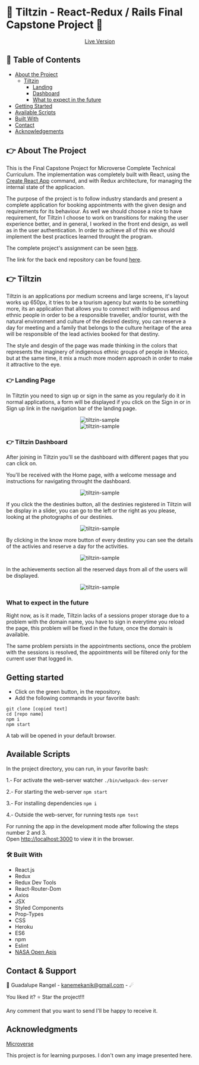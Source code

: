 # :hibiscus: Tiltzin - React-Redux / Rails Final Capstone Project :hibiscus:

[<p align="center">Live Version</p>](https://tiltzin.herokuapp.com/)

## 📝 Table of Contents

* [About the Project](#-about-the-project)
  * [Tiltzin](#-tiltzin)
    * [Landing](#-landing)
    * [Dashboard](#-dashboard)
    * [What to expect in the future](#-what-to-expect-in-the-future)
* [Getting Started](#-getting-started)
* [Available Scripts](#-available-scripts)
* [Built With](#built-with)
* [Contact](#contact)
* [Acknowledgements](#acknowledgements)

<!-- ABOUT THE PROJECT -->
## 👉 About The Project

This is the Final Capstone Project for Microverse Complete Technical Curriculum. The implementation was completely built with  React, using the [Create React App](https://github.com/facebook/create-react-app) command, and with Redux architecture, for managing the internal state of the applicacion.

The purpose of the project is to follow industry standards and present a complete application for booking appointments with the given design and requirements for its behaviour. As well we should choose a nice to have requirement, for Tiltzin I choose to work on transitions for making the user experience better, and in general, I worked in the front end design, as well as in the user authentication.
In order to achieve all of this we should implement the best practices learned throught the program.

The complete project's assignment can be seen [here](https://www.notion.so/Final-Capstone-Project-Book-an-Appointment-41ded2ee99ff4fe4becf91acb332ca26).

The link for the back end repository can be found [here](https://github.com/Luzaks/tiltzin-api).

## 👉 Tiltzin

Tiltzin is an applications por medium screens and large screens, it's layout works up 650px, it tries to be a tourism agency but wants to be something more, its an application that allows you to connect with indigenous and ethnic people in order to be a responsible traveller, and/or tourist, with the natural environment and culture of the desired destiny, you can reserve a day for meeting and a family that belongs to the culture heritage of the area will be responsible of the lead activies booked for that destiny.

The style and desgin of the page was made thinking in the colors that represents the imaginery of indigenous ethnic groups of people in Mexico, but at the same time, it mix a much more modern approach in order to make it attractive to the eye.

### 👉 Landing Page

In Tiltztin you need to sign up or sign in the same as you regularly do it in normal applications, a form will be displayed if you click on the Sign in or in Sign up link in the navigation bar of the landing page.

    
<div align="center"><img src="./src/assets/imgs/tiltzin_loggin.png" alt="tiltzin-sample"></div>

<div align="center"><img src="./src/assets/imgs/tiltzin_singup.png" alt="tiltzin-sample"></div>


### 👉 Tiltzin Dashboard

After joining in Tiltzin you'll se the dashboard with different pages that you can click on.

You'll be received with the Home page, with a welcome message and instructions for navigating throught the dashboard.


<div align="center"><img src="./src/assets/imgs/tiltzin_home.png" alt="tiltzin-sample"></div>


If you click the the destinies button, all the destinies registered in Tiltzin will be display in a slider, you can go to the left or the right as you please, looking at the photographs of our destinies.


<div align="center"><img src="./src/assets/imgs/tiltzin_destinies.png" alt="tiltzin-sample"></div>


By clicking in the know more button of every destiny you can see the details of the activies and reserve a day for the activities.


<div align="center"><img src="./src/assets/imgs/tiltzin_details.png" alt="tiltzin-sample"></div>


In the achievements section all the reserved days from all of the users will be displayed.


<div align="center"><img src="./src/assets/imgs/tiltzin_appointment.png" alt="tiltzin-sample"></div>


### What to expect in the future

Right now, as is it made, Tiltzin lacks of a sessions proper storage due to a problem with the domain name, you have to sign in everytime you reload the page, this problem will be fixed in the future, once the domain is available.

The same problem persists in the appointments sections, once the problem with the sessions is resolved, the appointments will be filtered only for the current user that logged in.

## Getting started

*   Click on the green button, in the repository. 
*   Add the following commands in your favorite bash:
```
git clone [copied text]
cd [repo name]
npm i
npm start
```

A tab will be opened in your default browser.

## Available Scripts

In the project directory, you can run, in your favorite bash:

1.- For activate the web-server watcher `./bin/webpack-dev-server`

2.- For starting the web-server `npm start`

3.- For installing dependencies `npm i`

4.- Outside the web-server, for running tests `npm test`

For running the app in the development mode after following the steps number 2 and 3.<br />
Open [http://localhost:3000](http://localhost:3000) to view it in the browser.


### 🛠 Built With

*   React.js 
*   Redux
*   Redux Dev Tools
*   React-Router-Dom
*   Axios
*   JSX
*   Styled Components
*   Prop-Types
*   CSS
*   Heroku
*   ES6
*   npm
*   Eslint
*   [NASA Open Apis](https://api.nasa.gov/)

<!-- CONTACT & SUPPORT -->
## Contact & Support

🙍 Guadalupe Rangel - kanemekanik@gmail.com - ☄

You liked it? ⭐️ Star the project!!!

Any comment that you want to send I'll be happy to receive it.

## Acknowledgments

[Microverse](https://www.microverse.org/)

This project is for learning purposes. I don't own any image presented here.
